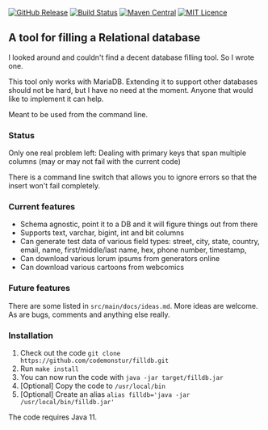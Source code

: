 
[![GitHub Release](https://img.shields.io/github/release/codemonstur/filldb.svg)](https://github.com/codemonstur/filldb/releases) 
[![Build Status](https://travis-ci.org/codemonstur/filldb.svg?branch=master)](https://travis-ci.org/codemonstur/filldb)
[![Maven Central](https://maven-badges.herokuapp.com/maven-central/com.github.codemonstur/bobjooqcodegen/badge.svg)](http://mvnrepository.com/artifact/com.github.codemonstur/benthemanager)
[![MIT Licence](https://badges.frapsoft.com/os/mit/mit.svg?v=103)](https://opensource.org/licenses/mit-license.php)

## A tool for filling a Relational database

I looked around and couldn't find a decent database filling tool.
So I wrote one.

This tool only works with MariaDB.
Extending it to support other databases should not be hard, but I have no need at the moment.
Anyone that would like to implement it can help.

Meant to be used from the command line.

### Status

Only one real problem left:
Dealing with primary keys that span multiple columns (may or may not fail with the current code)

There is a command line switch that allows you to ignore errors so that the insert won't fail completely.

### Current features

- Schema agnostic, point it to a DB and it will figure things out from there
- Supports text, varchar, bigint, int and bit columns
- Can generate test data of various field types:
  street, city, state, country, email, name, first/middle/last name, hex, 
  phone number, timestamp, 
- Can download various lorum ipsums from generators online
- Can download various cartoons from webcomics

### Future features

There are some listed in `src/main/docs/ideas.md`.
More ideas are welcome.
As are bugs, comments and anything else really.

### Installation

1. Check out the code `git clone https://github.com/codemonstur/filldb.git`
2. Run `make install`
3. You can now run the code with `java -jar target/filldb.jar`
4. \[Optional] Copy the code to `/usr/local/bin`
5. \[Optional] Create an alias `alias filldb='java -jar /usr/local/bin/filldb.jar'`

The code requires Java 11.
